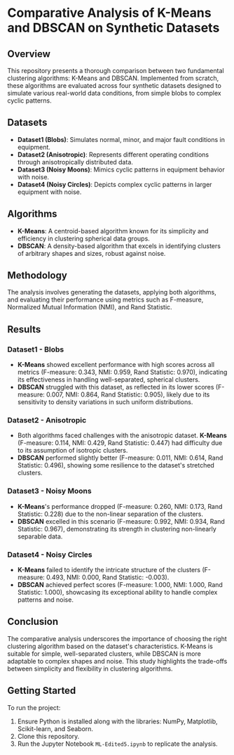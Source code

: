 # Comparative Analysis of K-Means and DBSCAN on Synthetic Datasets

## Overview
This repository presents a thorough comparison between two fundamental clustering algorithms: K-Means and DBSCAN. Implemented from scratch, these algorithms are evaluated across four synthetic datasets designed to simulate various real-world data conditions, from simple blobs to complex cyclic patterns.

## Datasets
- **Dataset1 (Blobs)**: Simulates normal, minor, and major fault conditions in equipment.
- **Dataset2 (Anisotropic)**: Represents different operating conditions through anisotropically distributed data.
- **Dataset3 (Noisy Moons)**: Mimics cyclic patterns in equipment behavior with noise.
- **Dataset4 (Noisy Circles)**: Depicts complex cyclic patterns in larger equipment with noise.

## Algorithms
- **K-Means**: A centroid-based algorithm known for its simplicity and efficiency in clustering spherical data groups.
- **DBSCAN**: A density-based algorithm that excels in identifying clusters of arbitrary shapes and sizes, robust against noise.

## Methodology
The analysis involves generating the datasets, applying both algorithms, and evaluating their performance using metrics such as F-measure, Normalized Mutual Information (NMI), and Rand Statistic.

## Results
### Dataset1 - Blobs
- **K-Means** showed excellent performance with high scores across all metrics (F-measure: 0.343, NMI: 0.959, Rand Statistic: 0.970), indicating its effectiveness in handling well-separated, spherical clusters.
- **DBSCAN** struggled with this dataset, as reflected in its lower scores (F-measure: 0.007, NMI: 0.864, Rand Statistic: 0.905), likely due to its sensitivity to density variations in such uniform distributions.

### Dataset2 - Anisotropic
- Both algorithms faced challenges with the anisotropic dataset. **K-Means** (F-measure: 0.114, NMI: 0.429, Rand Statistic: 0.447) had difficulty due to its assumption of isotropic clusters.
- **DBSCAN** performed slightly better (F-measure: 0.011, NMI: 0.614, Rand Statistic: 0.496), showing some resilience to the dataset's stretched clusters.

### Dataset3 - Noisy Moons
- **K-Means**'s performance dropped (F-measure: 0.260, NMI: 0.173, Rand Statistic: 0.228) due to the non-linear separation of the clusters.
- **DBSCAN** excelled in this scenario (F-measure: 0.992, NMI: 0.934, Rand Statistic: 0.967), demonstrating its strength in clustering non-linearly separable data.

### Dataset4 - Noisy Circles
- **K-Means** failed to identify the intricate structure of the clusters (F-measure: 0.493, NMI: 0.000, Rand Statistic: -0.003).
- **DBSCAN** achieved perfect scores (F-measure: 1.000, NMI: 1.000, Rand Statistic: 1.000), showcasing its exceptional ability to handle complex patterns and noise.

## Conclusion
The comparative analysis underscores the importance of choosing the right clustering algorithm based on the dataset's characteristics. K-Means is suitable for simple, well-separated clusters, while DBSCAN is more adaptable to complex shapes and noise. This study highlights the trade-offs between simplicity and flexibility in clustering algorithms.

## Getting Started
To run the project:
1. Ensure Python is installed along with the libraries: NumPy, Matplotlib, Scikit-learn, and Seaborn.
2. Clone this repository.
3. Run the Jupyter Notebook `ML-Edited5.ipynb` to replicate the analysis.
